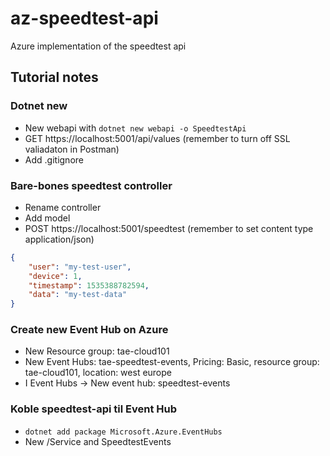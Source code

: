 # az-speedtest-api
Azure implementation of the speedtest api

## Tutorial notes

### Dotnet new

* New webapi with `dotnet new webapi -o SpeedtestApi`
* GET https://localhost:5001/api/values (remember to turn off SSL valiadaton in Postman)
* Add .gitignore

### Bare-bones speedtest controller

* Rename controller
* Add model
* POST https://localhost:5001/speedtest (remember to set content type application/json)

```json
{
	"user": "my-test-user",
	"device": 1,
	"timestamp": 1535388782594,
	"data": "my-test-data"
}
```

### Create new Event Hub on Azure

* New Resource group: tae-cloud101
* New Event Hubs: tae-speedtest-events, Pricing: Basic, resource group: tae-cloud101, location: west europe
* I Event Hubs -> New event hub: speedtest-events

### Koble speedtest-api til Event Hub

* `dotnet add package Microsoft.Azure.EventHubs`
* New /Service and SpeedtestEvents